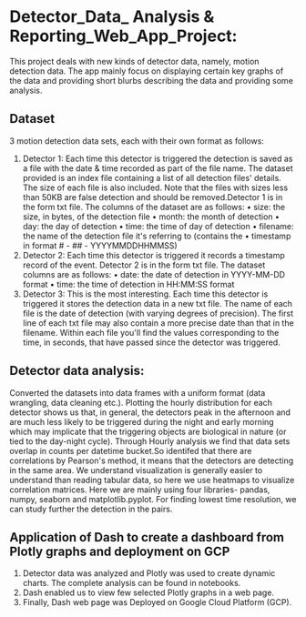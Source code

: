 # Detector_Data_ Analysis & Reporting_Web_App_Project:
This project deals with new kinds of detector data, namely, motion detection data. The app mainly focus on displaying certain key graphs of the data and providing short blurbs describing the data and providing some analysis.

## Dataset
3 motion detection data sets, each with their own format as follows:

1. Detector 1: Each time this detector is triggered the detection is saved as a file with the date & time recorded as part of the file name. The dataset provided is an index file containing a list of all detection files' details. The size of each file is also included. Note that the files with sizes less than 50KB are false detection and should be removed.Detector 1 is in the form txt file. The columns of the dataset are as follows:
• size: the size, in bytes, of the detection file
• month: the month of detection
• day: the day of detection
• time: the time of day of detection
• filename: the name of the detection file it's referring to (contains the • timestamp in format # - ## - YYYYMMDDHHMMSS)
2. Detector 2: Each time this detector is triggered it records a timestamp record of the event. Detector 2 is in the form txt file. The dataset columns are as follows:
• date:  the date of detection in YYYY-MM-DD format
• time:  the time of detection in HH:MM:SS format
3. Detector 3: This is the most interesting. Each time this detector is triggered it stores the detection data in a new txt file. The name of each file is the date of detection (with varying degrees of precision). The first line of each txt file may also contain a more precise date than that in the filename. Within each file you'll find the values corresponding to the time, in seconds, that have passed since the detector was triggered.

## Detector data analysis:

Converted the datasets into data frames with a uniform format (data wrangling, data cleaning etc.). Plotting the hourly distribution for each detector shows us that, in general, the detectors peak in the afternoon and are much less likely to be triggered during the night and early morning which may implicate that the triggering objects are biological in nature (or tied to the day-night cycle). Through Hourly analysis we find that data sets overlap in counts per datetime bucket.So identifed that there are correlations by Pearson's method, it means that the detectors are detecting in the same area. We understand visualization is generally easier to understand than reading tabular data, so here we use heatmaps to visualize correlation matrices. Here we are mainly using four libraries- pandas, numpy, seaborn and matplotlib.pyplot. For finding lowest time resolution, we can study further the detection in the pairs.

## Application of Dash to create a dashboard from Plotly graphs and deployment on GCP

1. Detector data was analyzed and Plotly was used to create dynamic charts. The complete analysis can be found in notebooks.
2. Dash enabled us to view few selected Plotly graphs in a web page.
3. Finally, Dash web page was Deployed on Google Cloud Platform (GCP).